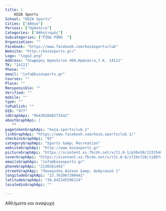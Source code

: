 ```yaml
---
title: |
    KOZA Sports
School: "KOZA Sports"
Cities: ["Αθήνα"]
Perioxi: ["Ηράκλειο"]
Categories: ["Αθλητισμός"]
Subcategories: ["PING PONG  "]
Organization: ""
Facebook: "https://www.facebook.com/kozasportsclub"
Website: "http://kozasports.gr/"
Logo: "logo2.png"
Address: "Λεωφόρος Ηρακλείου 409,Ηράκλειο,Τ.Κ. 14121"
TK: "14121"
Phone: ""
email: "info@kozasports.gr"
Courses: ""
Place: ""
Rensponsible: ""
Verified: ""
mobile: ""
type: ""
toPublish: ""
UID: "977"
idGraphApi: "964392840273542"
aboutGraphApi: | 
   ""
pagetokenGraphApi: "koza.sportsclub.1"
linkGraphApi: "https://www.facebook.com/koza.sportsclub.1/"
checkinsGraphApi: "92"
categoryGraphApi: "Sports &amp; Recreation"
websiteGraphApi: "http://www.kozasports.gr"
pictureGraphApi: "https://scontent.xx.fbcdn.net/v/t1.0-1/p50x50/13315409_1129592340420257_8951934899149441933_n.jpg?oh=05c90c2c287e5f8298368e79d5dc1ea5&amp;oe=5B35E941"
coverGraphApi: "https://scontent.xx.fbcdn.net/v/t31.0-8/s720x720/11807403_964393253606834_5661936224431746609_o.jpg?oh=e6340a1e607d9023d2f4dba46a8ad26a&amp;oe=5B049ED2"
emailsGraphApi: "info@kozasports.gr"
phoneGraphApi: "2130261442"
streetGraphApi: "Παναγούλη Αλέκου &amp; Ανδριανού 1"
longitudeGraphApi: "23.761067390442"
latitudeGraphApi: "38.042345596114"
locatedinGraphApi: ""

---
```


Αθλήματα και αναψυχή

